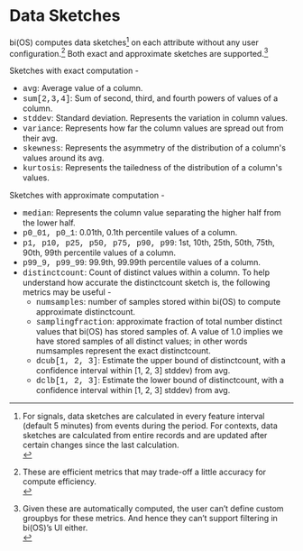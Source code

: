 # Data Sketches

bi(OS) computes data sketches[^48]  on each attribute without any user configuration.[^51]  Both exact and approximate sketches
are supported.[^52]

Sketches with exact computation -
* <span style="font-family:Courier New;">avg</span>: Average value of a column.
* <span style="font-family:Courier New;">sum[2,3,4]</span>:  Sum of second, third, and fourth powers of values of a column.
* <span style="font-family:Courier New;">stddev</span>: Standard deviation. Represents the variation in column values.
* <span style="font-family:Courier New;">variance</span>: Represents how far the column values are spread out from their avg.
* <span style="font-family:Courier New;">skewness</span>: Represents the asymmetry of the distribution of a column's values around its avg.
* <span style="font-family:Courier New;">kurtosis</span>: Represents the tailedness of the distribution of a column's values.

Sketches with approximate computation -
* <span style="font-family:Courier New;">median</span>: Represents the column value separating the higher half from the lower half.
* <span style="font-family:Courier New;">p0_01, p0_1</span>:  0.01th, 0.1th percentile values of a column.
* <span style="font-family:Courier New;">p1, p10, p25, p50, p75, p90, p99</span>: 1st, 10th, 25th, 50th, 75th, 90th, 99th percentile values of a column.
* <span style="font-family:Courier New;">p99_9, p99_99</span>: 99.9th, 99.99th percentile values of a column.
* <span style="font-family:Courier New;">distinctcount</span>: Count of distinct values within a column. To help understand how accurate the distinctcount
  sketch is, the following metrics may be useful -
  * <span style="font-family:Courier New;">numsamples</span>: number of samples stored within bi(OS) to compute approximate distinctcount.
  * <span style="font-family:Courier New;">samplingfraction</span>: approximate fraction of total number distinct values that bi(OS) has stored samples of.
    A value of 1.0 implies we have stored samples of all distinct values; in other words numsamples represent the exact distinctcount.
  * <span style="font-family:Courier New;">dcub[1, 2, 3]</span>: Estimate the upper bound of distinctcount, with a confidence interval within [1, 2, 3] stddev)
    from avg.
  * <span style="font-family:Courier New;">dclb[1, 2, 3]</span>: Estimate the lower bound of distinctcount, with a confidence interval within [1, 2, 3] stddev)
    from avg.


[^48]: For signals, data sketches are calculated in every feature interval (default 5 minutes) from events during the period. For contexts, data sketches are calculated from entire records and are updated after certain changes since the last calculation.<br/>
[^51]: These are efficient metrics that may trade-off a little accuracy for compute efficiency. <br/>
[^52]: Given these are automatically computed, the user can’t define custom groupbys for these metrics. And hence they can’t support filtering in bi(OS)’s UI either. <br/>
